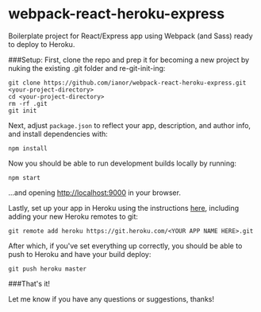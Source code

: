 # webpack-react-heroku-express
Boilerplate project for React/Express app using Webpack (and Sass) ready to deploy to Heroku.

###Setup:
First, clone the repo and prep it for becoming a new project by nuking the existing .git folder and re-git-init-ing:
```
git clone https://github.com/ianor/webpack-react-heroku-express.git <your-project-directory>
cd <your-project-directory>
rm -rf .git
git init
```

Next, adjust `package.json` to reflect your app, description, and author info, and install dependencies with:

`npm install`


Now you should be able to run development builds locally by running:

`npm start`

...and opening [http://localhost:9000](http://localhost:9000) in your browser.

  
Lastly, set up your app in Heroku using the instructions [here](https://devcenter.heroku.com/articles/getting-started-with-nodejs#introduction), including adding your new Heroku remotes to git:

`git remote add heroku https://git.heroku.com/<YOUR APP NAME HERE>.git`

After which, if you've set everything up correctly, you should be able to push to Heroku and have your build deploy: 

`git push heroku master`

###That's it!

Let me know if you have any questions or suggestions, thanks!

